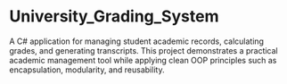 # University_Grading_System
A C# application for managing student academic records, calculating grades, and generating transcripts. This project demonstrates a practical academic management tool while applying clean OOP principles such as encapsulation, modularity, and reusability.
